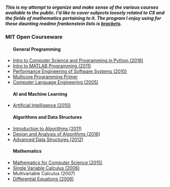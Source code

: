<html>
<body>
<h5>This is my attempt to organize and make sense of the various courses available to the public.
    I'd like to cover subjects loosely related to CS and the fields of mathematics pertaining to it. 
    The program I enjoy using for these daunting readme frankenstein lists is <a href="http://brackets.io/">brackets</a>.
</h5>

<h3> MIT Open Courseware</h3>
<ul>
	<h4>General Programming</h4>
	<li><a href="https://www.youtube.com/playlist?list=PLUl4u3cNGP63WbdFxL8giv4yhgdMGaZNA">Intro to Computer Science and Programming in Python (2016)</a></li>
    <li><a href="https://www.youtube.com/playlist?list=PLUl4u3cNGP62bMZx9A3DR7V5myByt48CC">Intro to MATLAB Programming (2011)</a></li>
    <li><a href="https://www.youtube.com/playlist?list=PLD2AE32F507F10481">Performance Engineering of Software Systems (2010)</a></li>
    <li><a href="https://www.youtube.com/playlist?list=PLE638294EA3288272">Multicore Programming Primer</a></li>
    <li><a href="https://www.youtube.com/playlist?list=PL0300FE43396456C1">Computer Language Engineering (2005)</a></li>
</ul>
<ul>
    <h4>AI and Machine Learning</h4>
    <li><a href="https://www.youtube.com/playlist?list=PLUl4u3cNGP63gFHB6xb-kVBiQHYe_4hSi">Artificial Intelligence (2010)</a></li>
</ul>
<ul>
	<h4>Algorithms and Data Structures</h4>
    <li><a href="https://www.youtube.com/playlist?list=PLUl4u3cNGP61Oq3tWYp6V_F-5jb5L2iHb">Introduction to Algorithms (2011)</a></li>
	<li><a href="https://www.youtube.com/playlist?list=PLUl4u3cNGP6317WaSNfmCvGym2ucw3oGp">Design and Analysis of Algorithms (2016)</a></li>
    <li><a href="https://www.youtube.com/playlist?list=PLUl4u3cNGP61hsJNdULdudlRL493b-XZf">Advanced Data Structures (2012)</a></li>
</ul>
<ul>
	<h4>Mathematics</h4>
	<li><a href="https://www.youtube.com/playlist?list=PLUl4u3cNGP60UlabZBeeqOuoLuj_KNphQ">Mathematics for Computer Science (2015)</a></li>
    <li><a href="https://www.youtube.com/playlist?list=PL590CCC2BC5AF3BC1">Single Variable Calculus (2006)</a></li>
    <li><a href-"https://www.youtube.com/playlist?list=PL4C4C8A7D06566F38">Multivariable Calculus (2007)</a></li>
    <li><a href="https://www.youtube.com/playlist?list=PLEC88901EBADDD980">Differential Equations (2006)</a></li>
</ul>

	
</body>
</html>